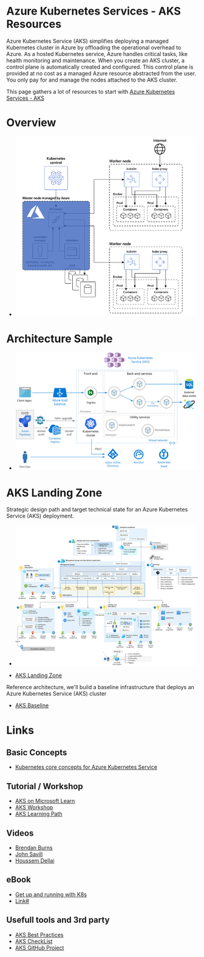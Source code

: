 # Azure Kubernetes Services - AKS Resources

Azure Kubernetes Service (AKS) simplifies deploying a managed Kubernetes cluster in Azure by offloading the operational overhead to Azure. As a hosted Kubernetes service, Azure handles critical tasks, like health monitoring and maintenance. When you create an AKS cluster, a control plane is automatically created and configured. This control plane is provided at no cost as a managed Azure resource abstracted from the user. You only pay for and manage the nodes attached to the AKS cluster.

This page gathers a lot of resources to start with [Azure Kubernetes Services - AKS](https://learn.microsoft.com/en-us/azure/aks/)

# Overview
 - ![AKS Foundation](./media/aks-101.png)

# Architecture Sample
 - ![AKS Architecture](./media/aks-architecture.png)

# AKS Landing Zone
Strategic design path and target technical state for an Azure Kubernetes Service (AKS) deployment.

- ![AKS Landing Zone](./media/aks-landingzone.png)

 - [AKS Landing Zone](https://docs.microsoft.com/en-us/azure/cloud-adoption-framework/scenarios/app-platform/aks/landing-zone-accelerator)

Reference architecture, we'll build a baseline infrastructure that deploys an Azure Kubernetes Service (AKS) cluster
- [AKS Baseline](https://docs.microsoft.com/en-us/azure/architecture/reference-architectures/containers/aks/secure-baseline-aks)


# Links

## Basic Concepts
 - [Kubernetes core concepts for Azure Kubernetes Service](https://learn.microsoft.com/en-us/azure/aks/concepts-clusters-workloads)

## Tutorial / Workshop

 - [AKS on Microsoft Learn](https://docs.microsoft.com/en-us/learn/browse/?expanded=azure&filter-products=kub&products=azure-kubernetes-service)
 - [AKS Workshop](https://docs.microsoft.com/en-us/learn/modules/aks-workshop/)
 - [AKS Learning Path](https://azure.microsoft.com/en-us/resources/kubernetes-learning-path/)

## Videos

 - [Brendan Burns](https://www.youtube.com/playlist?list=PLLasX02E8BPCrIhFrc_ZiINhbRkYMKdPT)
 - [John Savill](https://www.youtube.com/c/NTFAQGuy/search?query=aks)
 - [Houssem Dellai](https://www.youtube.com/playlist?list=PLpbcUe4chE79sB7Jg7B4z3HytqUUEwcNE)

## eBook

 - [Get up and running with K8s](https://azure.microsoft.com/en-us/resources/kubernetes-ebook-collection/)
 - [Link#]()

## Usefull tools and 3rd party

 - [AKS Best Practices](https://docs.microsoft.com/en-us/azure/aks/best-practices)
 - [AKS CheckList](https://www.the-aks-checklist.com/)
 - [AKS GitHub Project](https://github.com/Azure/AKS)




